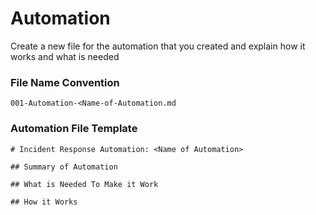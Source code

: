 # Automation

Create a new file for the automation that you created and explain how it works and what is needed



### File Name Convention

`001-Automation-<Name-of-Automation.md`


### Automation File Template
```
# Incident Response Automation: <Name of Automation>

## Summary of Automation

## What is Needed To Make it Work

## How it Works
```



